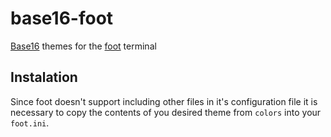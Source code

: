 # base16-foot
[Base16](https://github.com/chriskempson/base16) themes for the [foot](https://codeberg.org/dnkl/foot) terminal

## Instalation
Since foot doesn't support including other files in it's configuration file it 
is necessary to copy the contents of you desired theme from `colors` into your 
`foot.ini`.
